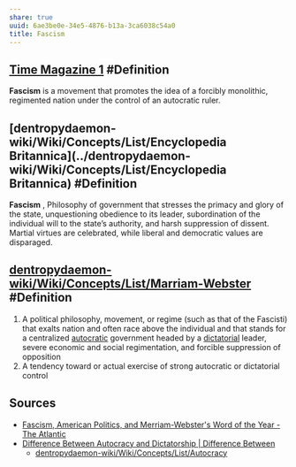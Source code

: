 ```yaml
---
share: true
uuid: 6ae3be0e-34e5-4876-b13a-3ca6038c54a0
title: Fascism
---
```

## [Time Magazine 1](../4aa2eaa2-fe8e-4ab4-948e-e285006c84db) #Definition

**Fascism** is a movement that promotes the idea of a forcibly monolithic, regimented nation under the control of an autocratic ruler.

## [dentropydaemon-wiki/Wiki/Concepts/List/Encyclopedia Britannica](../dentropydaemon-wiki/Wiki/Concepts/List/Encyclopedia Britannica) #Definition

**Fascism** , Philosophy of government that stresses the primacy and glory of the state, unquestioning obedience to its leader, subordination of the individual will to the state’s authority, and harsh suppression of dissent. Martial virtues are celebrated, while liberal and democratic values are disparaged.

## [dentropydaemon-wiki/Wiki/Concepts/List/Marriam-Webster](../dentropydaemon-wiki/Wiki/Concepts/List/Marriam-Webster) #Definition 

1. A political philosophy, movement, or regime (such as that of the Fascisti) that exalts nation and often race above the individual and that stands for a centralized [autocratic](https://www.merriam-webster.com/dictionary/autocratic) government headed by a [dictatorial](https://www.merriam-webster.com/dictionary/dictatorial) leader, severe economic and social regimentation, and forcible suppression of opposition
2. A tendency toward or actual exercise of strong autocratic or dictatorial control

## Sources

* [Fascism, American Politics, and Merriam-Webster's Word of the Year - The Atlantic](https://www.theatlantic.com/politics/archive/2016/12/fascism-populism-presidential-election/510668/)
* [Difference Between Autocracy and Dictatorship | Difference Between](http://www.differencebetween.net/miscellaneous/politics/difference-between-autocracy-and-dictatorship/)
	* [dentropydaemon-wiki/Wiki/Concepts/List/Autocracy](../dentropydaemon-wiki/Wiki/Concepts/List/Autocracy)